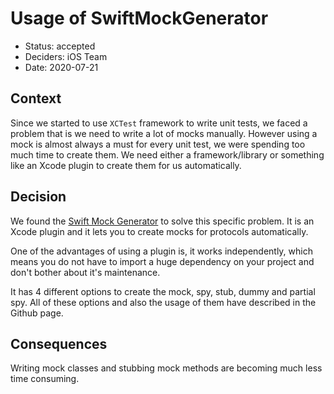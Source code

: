 # Usage of SwiftMockGenerator

* Status: accepted
* Deciders: iOS Team
* Date: 2020-07-21

## Context

Since we started to use `XCTest` framework to write unit tests, we faced a problem that is we need to write a lot of mocks manually. However using a mock is almost always a must for every unit test, we were spending too much time to create them. We need either a framework/library or something like an Xcode plugin to create them for us automatically.

## Decision

We found the [Swift Mock Generator](https://github.com/seanhenry/SwiftMockGeneratorForXcode) to solve this specific problem. It is an Xcode plugin and it lets you to create mocks for protocols automatically.

One of the advantages of using a plugin is, it works independently, which means you do not have to import a huge dependency on your project and don't bother about it's maintenance.

It has 4 different options to create the mock, spy, stub, dummy and partial spy. All of these options and also the usage of them have described in the Github page.

## Consequences

Writing mock classes and stubbing mock methods are becoming much less time consuming.